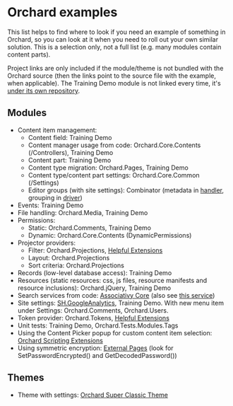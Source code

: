 # Orchard examples



This list helps to find where to look if you need an example of something in Orchard, so you can look at it when you need to roll out your own similar solution. This is a selection only, not a full list (e.g. many modules contain content parts).

Project links are only included if the module/theme is not bundled with the Orchard source (then the links point to the source file with the example, when applicable). The Training Demo module is not linked every time, it's [under its own repository](https://github.com/Lombiq/Orchard-Training-Demo-Module).


## Modules

- Content item management:
	- Content field: Training Demo
	- Content manager usage from code: Orchard.Core.Contents (/Controllers), Training Demo
	- Content part: Training Demo
	- Content type migration: Orchard.Pages, Training Demo
	- Content type/content part settings: Orchard.Core.Common (/Settings)
	- Editor groups (with site settings): Combinator (metadata in [handler](https://github.com/Lombiq/Combinator/blob/master/Handlers/CombinatorSettingsPartHandler.css), grouping in [driver](https://github.com/Lombiq/Combinator/blob/master/Drivers/CombinatorSettingsPartDriver.cs))
- Events: Training Demo
- File handling: Orchard.Media, Training Demo
- Permissions:
	- Static: Orchard.Comments, Training Demo
	- Dynamic: Orchard.Core.Contents (DynamicPermissions)
- Projector providers:
	- Filter: Orchard.Projections, [Helpful Extensions]([https://github.com/Lombiq/Helpful-Extensions/tree/master/Extensions/Projections](https://github.com/Lombiq/Helpful-Extensions/tree/master/Extensions/Projections))
	- Layout: Orchard.Projections
	- Sort criteria: Orchard.Projections
- Records (low-level database access): Training Demo
- Resources (static resources: css, js files, resource manifests and resource inclusions): Orchard.jQuery, Training Demo
- Search services from code: [Associativy Core](https://github.com/Lombiq/Associativy-Core/blob/master/Services/StandardNodeManager.cs) (also see [this service]([https://associativycore.codeplex.com/SourceControl/latest#Services/NodeIndexingService.cs](https://github.com/Lombiq/Associativy-Core/blob/master/Services/NodeIndexingService.cs)))
- Site settings: [SH.GoogleAnalytics](https://github.com/ScharfHoldings/SH.GoogleAnalytics), Training Demo. With new menu item under Settings: Orchard.Comments, Orchard.Users.
- Token provider: Orchard.Tokens, [Helpful Extensions](https://github.com/Lombiq/Helpful-Extensions/tree/master/Extensions/Tokens)
- Unit tests: Training Demo, Orchard.Tests.Modules.Tags
- Using the Content Picker popup for custom content item selection: [Orchard Scripting Extensions](https://github.com/Lombiq/Orchard-Scripting-Extensions/blob/master/Views/ScriptPicker.cshtml)
- Using symmetric encryption: [External Pages](https://github.com/Lombiq/Orchard-External-Pages/blob/master/Models/BitbucketRepositoryDataRecord.cs) (look for SetPasswordEncrypted() and GetDecodedPassword())


## Themes

- Theme with settings: [Orchard Super Classic Theme](https://orchardsuperclassic.codeplex.com/)